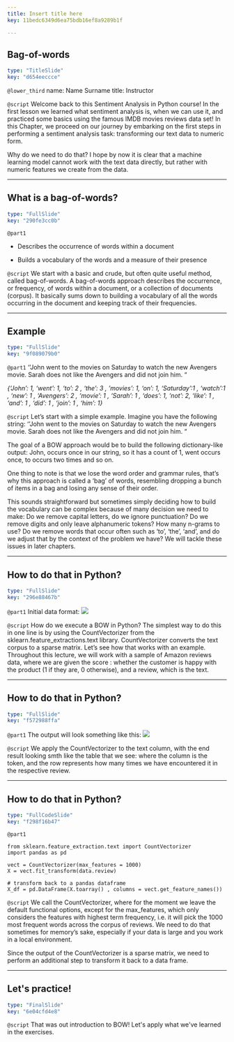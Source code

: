 ```yaml
---
title: Insert title here
key: 11bedc6349d6ea75bdb16ef8a9289b1f

---
```

## Bag-of-words

```yaml
type: "TitleSlide"
key: "d654eeccce"
```

`@lower_third`
name: Name Surname
title: Instructor


`@script`
Welcome back to this Sentiment Analysis in Python course! 
In the first lesson we learned what sentiment analysis is, when we can use it, and practiced some basics using the famous IMDB  movies reviews data set! In this Chapter, we proceed on our journey by embarking on the first steps in performing a sentiment analysis task: transforming our text data to numeric form.  

Why do we need to do that? I hope by now it is clear that a machine learning model cannot work with the text data directly, but rather with numeric features we create from the data.


---
## What is a bag-of-words?

```yaml
type: "FullSlide"
key: "290fe3cc0b"
```

`@part1`
- Describes the occurrence of words within a document

- Builds a vocabulary of the words and a measure of their presence


`@script`
We start with a basic and crude, but often quite useful method, called bag-of-words. A bag-of-words approach describes the occurrence, or frequency, of words within a document, or a collection of documents (corpus). It basically sums down to building a vocabulary of all the words occurring in the document and keeping track of their frequencies.


---
## Example

```yaml
type: "FullSlide"
key: "9f089079b0"
```

`@part1`
‘’John went to the movies on Saturday to watch the new Avengers movie. Sarah does not like the Avengers and did not join him. “


_{‘John’: 1, ‘went’: 1, ‘to’: 2 , ‘the’: 3 , ’movies’: 1, ‘on’: 1, ‘Saturday’:1 , ‘watch’:1 , ‘new’: 1  , ‘Avengers’: 2 , ‘movie’: 1 , ‘Sarah’: 1 , ‘does’: 1, ‘not’: 2, ‘like’: 1 , ‘and’: 1  , ‘did’: 1 , ‘join’: 1 , ‘him’: 1}_


`@script`
Let’s start with a simple example. Imagine you have the following string:  ‘’John went to the movies on Saturday to watch the new Avengers movie. Sarah does not like the Avengers and did not join him. “

The goal of a BOW approach would be to build the following dictionary-like output: John, occurs once in our string, so it has a count of 1, went occurs once, to occurs two times and so on. 

One thing to note is that we lose the word order and grammar rules, that’s why this approach is called a ‘bag’ of words, resembling dropping a bunch of items in a bag and losing any sense of their order.

This sounds straightforward but sometimes simply deciding how to build the vocabulary can be complex because of many decision we need to make: Do we remove capital letters, do we ignore punctuation? Do we remove digits and only leave alphanumeric tokens? How many n-grams to use? Do we remove words that occur often such as ‘to’, ‘the’, ‘and’, and do we adjust that by the context of the problem we have? We will tackle these issues in later chapters.


---
## How to do that in Python?

```yaml
type: "FullSlide"
key: "296e88467b"
```

`@part1`
Initial data format: ![](https://assets.datacamp.com/production/repositories/4394/datasets/fd0fcbde68733df401f5f07a2e009f592fc757c0/initial%20format.PNG )


`@script`
How do we execute a BOW in Python? The simplest way to do this in one line is by using the CountVectorizer from the sklearn.feature_extractions.text library. CountVectorizer converts the text corpus to a sparse matrix. Let’s see how that works with an example. 
Throughout this lecture, we will work with a sample of Amazon reviews data, where we are given the score : whether the customer is happy with the product (1 if they are, 0 otherwise), and a review, which is the text.


---
## How to do that in Python? 

```yaml
type: "FullSlide"
key: "f572988ffa"
```

`@part1`
The output will look something like this: ![](https://assets.datacamp.com/production/repositories/4394/datasets/654d74967acb7bd1a2d45ed03c293a4b3562c496/final%20output.PNG)


`@script`
We apply the CountVectorizer to the text column, with the end result looking smth like the table that we see: where the column is the token, and the row represents how many times we have encountered it in the respective review.


---
## How to do that in Python?

```yaml
type: "FullCodeSlide"
key: "f298f16b47"
```

`@part1`
```
from sklearn.feature_extraction.text import CountVectorizer
import pandas as pd 

vect = CountVectorizer(max_features = 1000)
X = vect.fit_transform(data.review)

# transform back to a pandas dataframe
X_df = pd.DataFrame(X.toarray() , columns = vect.get_feature_names())

```


`@script`
We call the CountVectorizer, where for the moment we leave the default functional options, except for the max_features, which only considers the features with highest term frequency, i.e. it will pick the 1000 most frequent words across the corpus of reviews. We need to do that sometimes for memory’s sake, especially if your data is large and you work in a local environment. 

Since the output of the CountVectorizer is a sparse matrix, we need to perform an additional step to transform it back to a data frame.


---
## Let's practice!

```yaml
type: "FinalSlide"
key: "6e04cfd4e8"
```

`@script`
That was out introduction to BOW! Let's apply what we've learned in the exercises.


